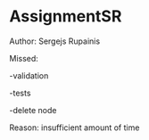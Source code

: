 AssignmentSR
============
Author: Sergejs Rupainis

Missed:

-validation

-tests

-delete node

Reason: insufficient amount of time
